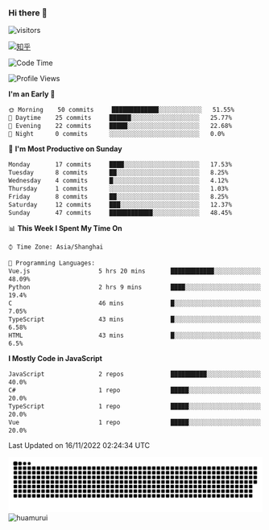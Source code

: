 ### Hi there 👋
 ![visitors](https://visitor-badge.laobi.icu/badge?page_id=huamurui)

[![知乎](https://img.shields.io/badge/dynamic/json?url=https%3A%2F%2Fapi.swo.moe%2Fstats%2Fzhihu%2Fke-ai-wu-li-de-nan-hai-zi&query=count&color=282c34&label=%E7%9F%A5%E4%B9%8E&labelColor=0084ff&logo=zhihu&logoColor=ffffff&suffix=+%E5%85%B3%E6%B3%A8&cacheSeconds=3600)](https://www.zhihu.com/people/ke-ai-wu-li-de-nan-hai-zi)



<!--START_SECTION:waka-->
![Code Time](http://img.shields.io/badge/Code%20Time-42%20hrs%2040%20mins-blue)

![Profile Views](http://img.shields.io/badge/Profile%20Views-8-blue)

**I'm an Early 🐤** 

```text
🌞 Morning    50 commits     █████████████░░░░░░░░░░░░   51.55% 
🌆 Daytime    25 commits     ██████░░░░░░░░░░░░░░░░░░░   25.77% 
🌃 Evening    22 commits     █████░░░░░░░░░░░░░░░░░░░░   22.68% 
🌙 Night      0 commits      ░░░░░░░░░░░░░░░░░░░░░░░░░   0.0%

```
📅 **I'm Most Productive on Sunday** 

```text
Monday       17 commits     ████░░░░░░░░░░░░░░░░░░░░░   17.53% 
Tuesday      8 commits      ██░░░░░░░░░░░░░░░░░░░░░░░   8.25% 
Wednesday    4 commits      █░░░░░░░░░░░░░░░░░░░░░░░░   4.12% 
Thursday     1 commits      ░░░░░░░░░░░░░░░░░░░░░░░░░   1.03% 
Friday       8 commits      ██░░░░░░░░░░░░░░░░░░░░░░░   8.25% 
Saturday     12 commits     ███░░░░░░░░░░░░░░░░░░░░░░   12.37% 
Sunday       47 commits     ████████████░░░░░░░░░░░░░   48.45%

```


📊 **This Week I Spent My Time On** 

```text
⌚︎ Time Zone: Asia/Shanghai

💬 Programming Languages: 
Vue.js                   5 hrs 20 mins       ████████████░░░░░░░░░░░░░   48.09% 
Python                   2 hrs 9 mins        ████░░░░░░░░░░░░░░░░░░░░░   19.4% 
C                        46 mins             █░░░░░░░░░░░░░░░░░░░░░░░░   7.05% 
TypeScript               43 mins             █░░░░░░░░░░░░░░░░░░░░░░░░   6.58% 
HTML                     43 mins             █░░░░░░░░░░░░░░░░░░░░░░░░   6.5%

```

**I Mostly Code in JavaScript** 

```text
JavaScript               2 repos             ██████████░░░░░░░░░░░░░░░   40.0% 
C#                       1 repo              █████░░░░░░░░░░░░░░░░░░░░   20.0% 
TypeScript               1 repo              █████░░░░░░░░░░░░░░░░░░░░   20.0% 
Vue                      1 repo              █████░░░░░░░░░░░░░░░░░░░░   20.0%

```



 Last Updated on 16/11/2022 02:24:34 UTC
<!--END_SECTION:waka-->

<!--
![知乎](https://stats.justsong.cn/api/zhihu?username=ke-ai-wu-li-de-nan-hai-zi)
![bilibili](https://stats.justsong.cn/api/bilibili/?id=144672037)
![leetcode](https://stats.justsong.cn/api/leetcode?username=yun-tai-f&cn=true)
![huamurui's Most used languages](https://github-readme-stats.vercel.app/api/top-langs?username=huamurui&show_icons=true&count_private=true&layout=compact&hide_border=true&langs_count=10)

<img align="right" src="https://github-readme-stats.vercel.app/api?username=huamurui&show_icons=true&theme=radical">

**huamurui/huamurui** is a ✨ _special_ ✨ repository because its `README.md` (this file) appears on your GitHub profile.

Here are some ideas to get you started:

- 🔭 I’m currently working on ...
- 🌱 I’m currently learning ...
- 👯 I’m looking to collaborate on ...
- 🤔 I’m looking for help with ...
- 💬 Ask me about ...
- 📫 How to reach me: ...
- 😄 Pronouns: ...
- ⚡ Fun fact: ...
-->

![huamurui](https://raw.githubusercontent.com/huamurui/huamurui/main/assets/github-contribution-grid-snake.svg)
![huamurui](https://count.getloli.com/get/@huamurui)
